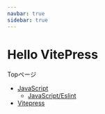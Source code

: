 ```yaml
---
navbar: true
sidebar: true
---
```

# Hello VitePress

Topページ

- [JavaScript]()
  - [JavaScript/Eslint](JavaScript/Eslint/index.md)
- [Vitepress](Vitepress/index.md)
